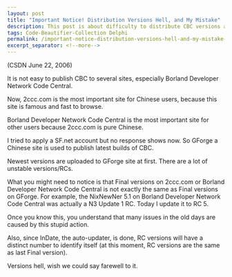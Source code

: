 ```yaml
---
layout: post
title: "Important Notice! Distribution Versions Hell, and My Mistake"
description: This post is about difficulty to distribute CBC versions at different sites.
tags: Code-Beautifier-Collection Delphi
permalink: /important-notice-distribution-versions-hell-and-my-mistake-d431d1882b6c
excerpt_separator: <!--more-->
---
```

(CSDN June 22, 2006)

It is not easy to publish CBC to several sites, especially Borland Developer Network Code Central.
<!--more-->

Now, 2ccc.com is the most important site for Chinese users, because this site is famous and fast to browse.

Borland Developer Network Code Central is the most important site for other users because 2ccc.com is pure Chinese.

I tried to apply a SF.net account but no response shows now. So GForge a Chinese site is used to publish latest builds of CBC.

Newest versions are uploaded to GForge site at first. There are a lot of unstable versions/RCs.

What you might need to notice is that Final versions on 2ccc.com or Borland Developer Network Code Central is not exactly the same as Final versions on GForge. For example, the NixNewNer 5.1 on Borland Developer Network Code Central was actually a N3 Update 1 RC. Today I update it to RC 5.

Once you know this, you understand that many issues in the old days are caused by this stupid action.

Also, since InDate, the auto-updater, is done, RC versions will have a distinct number to identify itself (at this moment, RC versions are the same as last Final version).

Versions hell, wish we could say farewell to it.
